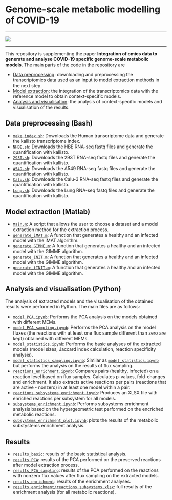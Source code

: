 # Genome-scale metabolic modelling of COVID-19

---

[![](https://img.shields.io/badge/doi-10.1016%2Fj.compbiomed.2022.105428-brightgreen)](https://doi.org/10.1016/j.compbiomed.2022.105428)

---



This repository is supplementing the paper **Integration of omics data to generate and analyse COVID-19 specific genome-scale metabolic models**. The main parts of the code in the repository are
* [Data preprocessing](#data-preprocessing-bash): downloading and preprocessing the transcriptomics data used as an input to model extraction methods in the next step.
* [Model extraction](#model-extraction-matlab): the integration of the transcriptomics data with the reference model to obtain context-specific models.
* [Analysis and visualisation](#analysis-and-visualisation-python): the analysis of context-specific models and visualisation of the results.

## Data preprocessing (Bash)
* [`make_index.sh`](/Code/Linux/make_index.sh): Downloads the Human transcriptome data and generate the kallisto transcriptome index. 
* [`NHBE.sh`](/Code/Linux/NHBE.sh): Downloads the HBE RNA-seq fastq files and generate the quantification with kallisto.
* [`293T.sh`](/Code/Linux/293T.sh): Downloads the 293T RNA-seq fastq files and generate the quantification with kallisto. 
* [`A549.sh`](/Code/Linux/A549.sh): Downloads the A549 RNA-seq fastq files and generate the quantification with kallisto. 
* [`Calu.sh`](/Code/Linux/Calu.sh): Downloads the Calu-3 RNA-seq fastq files and generate the quantification with kallisto.  
* [`Lung.sh`](/Code/Linux/Lung.sh): Downloads the Lung RNA-seq fastq files and generate the quantification with kallisto. 

## Model extraction (Matlab)
* [`Main.m`](/Code/Matlab/Main.m): A script that allows the user to choose a dataset and a model extraction method for the extraction process.
* [`generate_iMAT.m`](/Code/Matlab/generate_iMAT.m): A function that generates a healthy and an infected model with the iMAT algorithm.
* [`generate_GIMME.m`](/Code/Matlab/generate_GIMME.m): A function that generates a healthy and an infected model with the GIMME algorithm.
* [`generate_INIT.m`](/Code/Matlab/generate_INIT.m): A function that generates a healthy and an infected model with the GIMME algorithm.
* [`generate_tINIT.m`](/Code/Matlab/generate_tINIT.m): A function that generates a healthy and an infected model with the GIMME algorithm.

## Analysis and visualisation (Python)
The analysis of extracted models and the visualisation of the obtained results were performed in Python. The main files are as follows:
* [`model_PCA.ipynb`](model_PCA.ipynb): Performs the PCA analysis on the models obtained with different MEMs.
* [`model_PCA_sampling.ipynb`](model_PCA_sampling.ipynb): Performs the PCA analysis on the model fluxes (the reactions with at least one flux sample different than zero are kept) obtained with different MEMs.
* [`model_statistics.ipynb`](model_statistics.ipynb): Performs the basic analyses of the extracted models (model sizes, Jaccard index calculation, reaction specificity analysis).
* [`model_statistics_sampling.ipynb`](model_statistics_sampling.ipynb): Similar as [`model_statistics.ipynb`](model_statistics.ipynb) but performs the analysis on the results of flux sampling.
* [`reactions_enrichment.ipynb`](reactions_enrichment.ipynb): Compares pairs (healthy, infected) on a reaction level based on flux samples. Calculates p-values, fold-changes and enrichment. It also extracts active reactions per pairs (reactions that are active - nonzero) in at least one model within a pair.
* [`reactions_subsystems_enrichment.ipynb`](reactions_subsystems_enrichment.ipynb): Produces an XLSX file with enriched reactions per subsystem for all models.
* [`subsystems_enrichment.ipynb`](subsystems_enrichment.ipynb): Performs subsystems enrichment analysis based on the hypergeometric test performed on the encriched metabolic reactions.
* [`subsystems_enrichment_plot.ipynb`](subsystems_enrichment_plot.ipynb): plots the results of the metabolic substystems enrichment analysis.

## Results
* [`results_basic`](results_basic): results of the basic statistical analysis.
* [`results_PCA`](results_PCA): results of the PCA performed on the preserved reactions after model extraction process.
* [`results_PCA_sampling`](results_PCA_sampling): results of the PCA performed on the reactions with nonzero flux values after flux sampling on the extracted models.
* [`results_enrichment`](results_enrichment): results of the enrichment analyses.
* [`results_enrichment/reactions_subsystems.xlsx`](results_enrichment/reactions_subsystems.xlsx): full results of the enrichment analysis (for all metabolic reactions).
